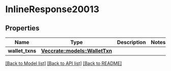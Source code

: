 # InlineResponse20013

## Properties

Name | Type | Description | Notes
------------ | ------------- | ------------- | -------------
**wallet_txns** | [**Vec<crate::models::WalletTxn>**](wallet_txn.md) |  | 

[[Back to Model list]](../README.md#documentation-for-models) [[Back to API list]](../README.md#documentation-for-api-endpoints) [[Back to README]](../README.md)


